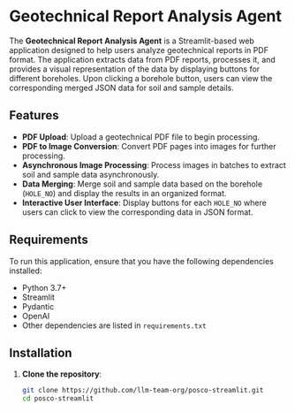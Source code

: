# Geotechnical Report Analysis Agent

The **Geotechnical Report Analysis Agent** is a Streamlit-based web application designed to help users analyze geotechnical reports in PDF format. The application extracts data from PDF reports, processes it, and provides a visual representation of the data by displaying buttons for different boreholes. Upon clicking a borehole button, users can view the corresponding merged JSON data for soil and sample details.

## Features

- **PDF Upload**: Upload a geotechnical PDF file to begin processing.
- **PDF to Image Conversion**: Convert PDF pages into images for further processing.
- **Asynchronous Image Processing**: Process images in batches to extract soil and sample data asynchronously.
- **Data Merging**: Merge soil and sample data based on the borehole (`HOLE_NO`) and display the results in an organized format.
- **Interactive User Interface**: Display buttons for each `HOLE_NO` where users can click to view the corresponding data in JSON format.

## Requirements

To run this application, ensure that you have the following dependencies installed:

- Python 3.7+
- Streamlit
- Pydantic
- OpenAI
- Other dependencies are listed in `requirements.txt`

## Installation

1. **Clone the repository**:

   ```bash
   git clone https://github.com/llm-team-org/posco-streamlit.git
   cd posco-streamlit
